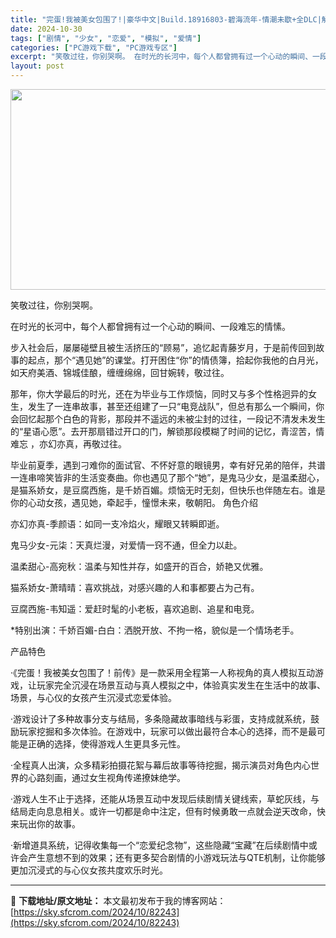 ```yaml
---
title: "完蛋!我被美女包围了!|豪华中文|Build.18916803-碧海流年-情潮未歇+全DLC|解压即撸|"
date: 2024-10-30
tags: ["剧情", "少女", "恋爱", "模拟", "爱情"]
categories: ["PC游戏下载", "PC游戏专区"]
excerpt: "笑敬过往，你别哭啊。 在时光的长河中，每个人都曾拥有过一个心动的瞬间、一段难忘的情愫。 步入社会后，屡屡碰壁且被生活挤压的“顾易”，追忆起青藤岁月，于是前传回到故事的起点，那个“遇见她”的课堂。打开困住“你”的情债簿，拾起你我他的白月光，如天府美酒、锦城佳酿，缠缠绵绵，回甘婉转，敬过往。 那年，你大&hellip;"
layout: post
---
```


<img class="aligncenter size-full wp-image-82230" src="https://sky.sfcrom.com/wp-content/uploads/2024/10/2024103012330914.webp" alt="" width="570" height="321" />

笑敬过往，你别哭啊。

在时光的长河中，每个人都曾拥有过一个心动的瞬间、一段难忘的情愫。

步入社会后，屡屡碰壁且被生活挤压的“顾易”，追忆起青藤岁月，于是前传回到故事的起点，那个“遇见她”的课堂。打开困住“你”的情债簿，拾起你我他的白月光，如天府美酒、锦城佳酿，缠缠绵绵，回甘婉转，敬过往。

那年，你大学最后的时光，还在为毕业与工作烦恼，同时又与多个性格迥异的女生，发生了一连串故事，甚至还组建了一只“电竞战队”，但总有那么一个瞬间，你会回忆起那个白色的背影，那段并不遥远的未被尘封的过往，一段记不清发未发生的“星语心愿”。去开那扇错过开口的门，解锁那段模糊了时间的记忆，青涩苦，情难忘 ，亦幻亦真，再敬过往。

毕业前夏季，遇到刁难你的面试官、不怀好意的眼镜男，幸有好兄弟的陪伴，共谱一连串啼笑皆非的生活变奏曲。你也遇见了那个“她”，是鬼马少女，是温柔甜心，是猫系娇女，是豆腐西施，是千娇百媚。烦恼无时无刻，但快乐也伴随左右。谁是你的心动女孩，遇见她，牵起手，憧憬未来，敬朝阳。
角色介绍

亦幻亦真-季颜语：如同一支冷焰火，耀眼又转瞬即逝。

鬼马少女-元柒：天真烂漫，对爱情一窍不通，但全力以赴。

温柔甜心-高宛秋：温柔与知性并存，如盛开的百合，娇艳又优雅。

猫系娇女-萧晴晴：喜欢挑战，对感兴趣的人和事都要占为己有。

豆腐西施-韦知遥：爱赶时髦的小老板，喜欢追剧、追星和电竞。

*特别出演：千娇百媚-白白：洒脱开放、不拘一格，貌似是一个情场老手。

产品特色

·《完蛋！我被美女包围了！前传》是一款采用全程第一人称视角的真人模拟互动游戏，让玩家完全沉浸在场景互动与真人模拟之中，体验真实发生在生活中的故事、场景，与心仪的女孩产生沉浸式恋爱体验。

·游戏设计了多种故事分支与结局，多条隐藏故事暗线与彩蛋，支持成就系统，鼓励玩家挖掘和多次体验。在游戏中，玩家可以做出最符合本心的选择，而不是最可能是正确的选择，使得游戏人生更具多元性。

·全程真人出演，众多精彩拍摄花絮与幕后故事等待挖掘，揭示演员对角色内心世界的心路刻画，通过女生视角传递撩妹绝学。

·游戏人生不止于选择，还能从场景互动中发现后续剧情关键线索，草蛇灰线，与结局走向息息相关。或许一切都是命中注定，但有时候勇敢一点就会逆天改命，快来玩出你的故事。

·新增道具系统，记得收集每一个“恋爱纪念物”，这些隐藏“宝藏”在后续剧情中或许会产生意想不到的效果；还有更多契合剧情的小游戏玩法与QTE机制，让你能够更加沉浸式的与心仪女孩共度欢乐时光。

---
📖 **下载地址/原文地址：** 本文最初发布于我的博客网站：[https://sky.sfcrom.com/2024/10/82243](https://sky.sfcrom.com/2024/10/82243)
